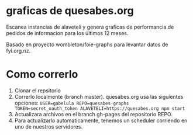 graficas de quesabes.org
===========

Escanea instancias de alaveteli y genera graficas de performancia de pedidos de informacion para los últimos 12 meses.

Basado en proyecto wombleton/foie-graphs para levantar datos de fyi.org.nz.

Como correrlo
=====

1. Clonar el repsitorio
1. Correrlo localmente (branch master). quesabes.org usa las siguientes opciones: `USER=gabelula REPO=quesabes-graphs TOKEN=secret_oauth_token ALAVETELI=https://quesabes.org npm start`
1. Actualizara archivos en el branch gh-pages del repositorio REPO.
1. Para actualizarlo automaticamente, tenemos un scheduler corriendo en uno de nuestros servidores.
